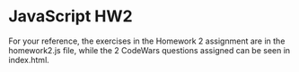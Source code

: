 # JavaScript HW2

For your reference, the exercises in the Homework 2 assignment are in the homework2.js file, while the 2 CodeWars questions assigned can be seen in index.html.